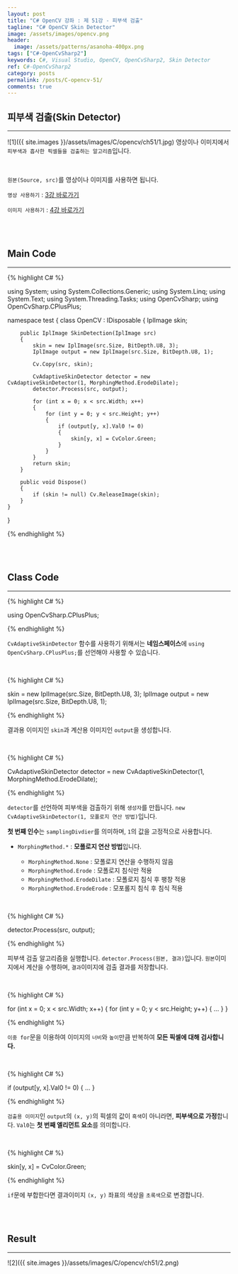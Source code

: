 ```yaml
---
layout: post
title: "C# OpenCV 강좌 : 제 51강 - 피부색 검출"
tagline: "C# OpenCV Skin Detector"
image: /assets/images/opencv.png
header:
  image: /assets/patterns/asanoha-400px.png
tags: ["C#-OpenCvSharp2"]
keywords: C#, Visual Studio, OpenCV, OpenCvSharp2, Skin Detector
ref: C#-OpenCvSharp2
category: posts
permalink: /posts/C-opencv-51/
comments: true
---
```


## 피부색 검출(Skin Detector) ##
----------

![1]({{ site.images }}/assets/images/C/opencv/ch51/1.jpg)
영상이나 이미지에서 `피부색과 흡사한 픽셀들을 검출하는 알고리즘`입니다.  

<br>

`원본(Source, src)`를 영상이나 이미지를 사용하면 됩니다.

`영상 사용하기` : [3강 바로가기][3강]

`이미지 사용하기` : [4강 바로가기][4강]

<br>
<br>

## Main Code ##
----------

{% highlight C# %}

using System;
using System.Collections.Generic;
using System.Linq;
using System.Text;
using System.Threading.Tasks;
using OpenCvSharp;
using OpenCvSharp.CPlusPlus;

namespace test
{
    class OpenCV : IDisposable
    {
        IplImage skin;
        
        public IplImage SkinDetection(IplImage src)
        {
            skin = new IplImage(src.Size, BitDepth.U8, 3);
            IplImage output = new IplImage(src.Size, BitDepth.U8, 1);

            Cv.Copy(src, skin);

            CvAdaptiveSkinDetector detector = new CvAdaptiveSkinDetector(1, MorphingMethod.ErodeDilate);
            detector.Process(src, output);

            for (int x = 0; x < src.Width; x++)
            {
                for (int y = 0; y < src.Height; y++)
                {
                    if (output[y, x].Val0 != 0)
                    {
                        skin[y, x] = CvColor.Green;
                    }
                }
            }
            return skin;
        }
                  
        public void Dispose()
        {
            if (skin != null) Cv.ReleaseImage(skin);
        }
    }
}

{% endhighlight %}

<br>
<br>

## Class Code ##
----------

{% highlight C# %}

using OpenCvSharp.CPlusPlus;

{% endhighlight %}

`CvAdaptiveSkinDetector` 함수를 사용하기 위해서는 **네임스페이스**에 `using OpenCvSharp.CPlusPlus;`를 선언해야 사용할 수 있습니다.

<br>

{% highlight C# %}

skin = new IplImage(src.Size, BitDepth.U8, 3);
IplImage output = new IplImage(src.Size, BitDepth.U8, 1);

{% endhighlight %}

결과용 이미지인 `skin`과 계산용 이미지인 `output`을 생성합니다.

<br>

{% highlight C# %}

CvAdaptiveSkinDetector detector = new CvAdaptiveSkinDetector(1, MorphingMethod.ErodeDilate);

{% endhighlight %}

`detector`를 선언하여 피부색을 검출하기 위해 `생성자`를 만듭니다. `new CvAdaptiveSkinDetector(1, 모폴로지 연산 방법)`입니다.

**첫 번째 인수**는 `samplingDivdier`를 의미하며, `1`의 값을 고정적으로 사용합니다.

* `MorphingMethod.*` : **모폴로지 연산 방법**입니다.

    * `MorphingMethod.None` : 모폴로지 연산을 수행하지 않음
    * `MorphingMethod.Erode` : 모폴로지 침식만 적용 
    * `MorphingMethod.ErodeDilate` : 모폴로지 침식 후 팽창 적용
    * `MorphingMethod.ErodeErode` : 모포롤지 침식 후 침식 적용

<br>

{% highlight C# %}

detector.Process(src, output);

{% endhighlight %}

피부색 검출 알고리즘을 실행합니다. `detector.Process(원본, 결과)`입니다. `원본`이미지에서 계산을 수행하며, `결과`이미지에 검출 결과를 저장합니다.

<br>

{% highlight C# %}

for (int x = 0; x < src.Width; x++)
{
    for (int y = 0; y < src.Height; y++)
    {
        ...
    }
}

{% endhighlight %}

`이중 for`문을 이용하여 이미지의 `너비`와 `높이`만큼 반복하여 **모든 픽셀에 대해 검사합니다.**

<br>

{% highlight C# %}

if (output[y, x].Val0 != 0)
{
    ...
}

{% endhighlight %}

`검출용 이미지`인 `output`의 `(x, y)`의 픽셀의 값이 `흑색`이 아니라면, **피부색으로 가정**합니다. `Val0`는 **첫 번째 엘리먼트 요소**를 의미합니다.

<br>

{% highlight C# %}

skin[y, x] = CvColor.Green;

{% endhighlight %}

`if`문에 부합한다면 결과이미지 `(x, y)` 좌표의 색상을 `초록색`으로 변경합니다.

<br>
<br>

## Result ##
----------

![2]({{ site.images }}/assets/images/C/opencv/ch51/2.png)


[3강]: https://076923.github.io/posts/C-opencv-3/
[4강]: https://076923.github.io/posts/C-opencv-4/

